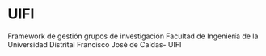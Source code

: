 UIFI
========================
Framework de gestión grupos de investigación Facultad de Ingeniería de la Universidad Distrital Francisco José de Caldas- UIFI

